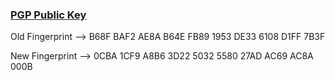### [PGP Public Key](https://github.com/moabdrabou/pgp-public-key/blob/main/moabdrabou.asc)
Old Fingerprint --> B68F BAF2 AE8A B64E FB89 1953 DE33 6108 D1FF 7B3F

New Fingerprint --> 0CBA 1CF9 A8B6 3D22 5032  5580 27AD AC69 AC8A 000B

